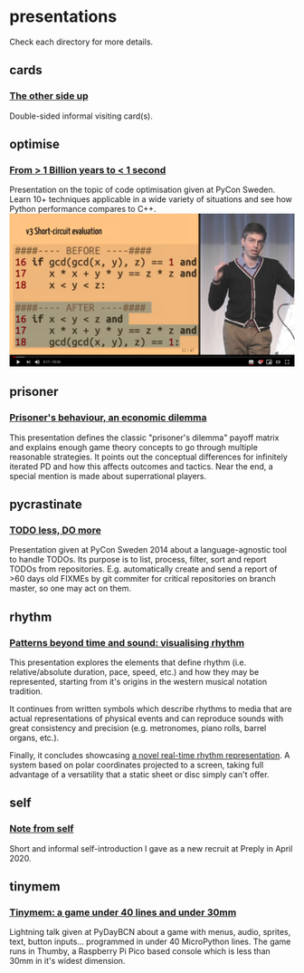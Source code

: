 # presentations

Check each directory for more details.

## cards
### [The other side up](https://github.com/isaacbernat/presentations/tree/master/cards)

Double-sided informal visiting card(s).

## optimise
### [From > 1 Billion years to < 1 second](https://github.com/isaacbernat/presentations/tree/master/optimise)

Presentation on the topic of code optimisation given at PyCon Sweden. Learn 10+ techniques applicable in a wide variety of situations and see how Python performance compares to C++.
[![YouTube link to the talk](https://raw.githubusercontent.com/isaacbernat/presentations/master/optimise/images/video_preview_with_play_button.png "YouTube link to the talk")](https://youtu.be/asZ0SDTKqvM)

## prisoner
### [Prisoner's behaviour, an economic dilemma](https://github.com/isaacbernat/presentations/tree/master/prisoner)

This presentation defines the classic "prisoner's dilemma" payoff matrix and explains enough game theory concepts to go through multiple reasonable strategies. It points out the conceptual differences for infinitely iterated PD and how this affects outcomes and tactics. Near the end, a special mention is made about superrational players.

## pycrastinate
### [TODO less, DO more](https://github.com/isaacbernat/presentations/tree/master/pycrastinate)

Presentation given at PyCon Sweden 2014 about a language-agnostic tool to handle TODOs. Its purpose is to list, process, filter, sort and report TODOs from repositories. E.g. automatically create and send a report of >60 days old FIXMEs by git commiter for critical repositories on branch master, so one may act on them.

## rhythm
### [Patterns beyond time and sound: visualising rhythm](https://github.com/isaacbernat/presentations/tree/master/rhythm)

This presentation explores the elements that define rhythm (i.e. relative/absolute duration, pace, speed, etc.) and how they may be represented, starting from it's origins in the western musical notation tradition.

It continues from written symbols which describe rhythms to media that are actual representations of physical events and can reproduce sounds with great consistency and precision (e.g. metronomes, piano rolls, barrel organs, etc.).

Finally, it concludes showcasing [a novel real-time rhythm representation](https://github.com/isaacbernat/rhythm-radar). A system based on polar coordinates projected to a screen, taking full advantage of a versatility that a static sheet or disc simply can't offer.

## self
### [Note from self](https://github.com/isaacbernat/presentations/tree/master/self)

Short and informal self-introduction I gave as a new recruit at Preply in April 2020.

## tinymem
### [Tinymem: a game under 40 lines and under 30mm](https://github.com/isaacbernat/presentations/tree/master/tinymem)

Lightning talk given at PyDayBCN about a game with menus, audio, sprites, text, button inputs... programmed in under 40 MicroPython lines.
The game runs in Thumby, a Raspberry Pi Pico based console which is less than 30mm in it's widest dimension.

